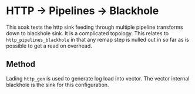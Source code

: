 # HTTP -> Pipelines -> Blackhole

This soak tests the http sink feeding through multiple pipeline transforms down
to blackhole sink. It is a complicated topology. This relates to
`http_pipelines_blackhole` in that any remap step is nulled out in so far as is
possible to get a read on overhead.

## Method

Lading `http_gen` is used to generate log load into vector. The vector internal
blackhole is the sink for this configuration.
